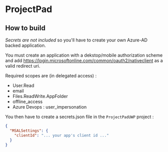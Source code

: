# ProjectPad


## How to build

*Secrets are not included* so you'll have to create your own Azure-AD backed application.

You must create an application with a dekstop/mobile authorization scheme and add https://login.microsoftonline.com/common/oauth2/nativeclient as a valid redirect uri.

Required scopes are (in delegated access) :

* User.Read
* email
* Files.ReadWrite.AppFolder
* offline_access
* Azure Devops : user_impersonation

You then have to create a secrets.json file in the `ProjectPadUWP` project :

```json
{
  "MSALSettings": {
    "clientId": "... your app's client id ..."
  }
}

```
